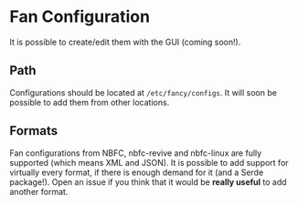 # Fan Configuration

It is possible to create/edit them with the GUI (coming soon!).

## Path

Configurations should be located at `/etc/fancy/configs`.
It will soon be possible to add them from other locations.

## Formats

Fan configurations from NBFC, nbfc-revive and nbfc-linux are fully supported
(which means XML and JSON). It is possible to add support for virtually
every format, if there is enough demand for it (and a Serde package!).
Open an issue if you think that it would be **really useful** to add another format.
